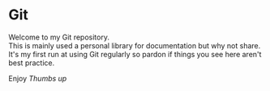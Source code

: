 # Git
Welcome to my Git repository.  
This is mainly used a personal library for documentation but why not share.  
It's my first run at using Git regularly so pardon if things you see here aren't best practice.  

Enjoy *Thumbs up*
